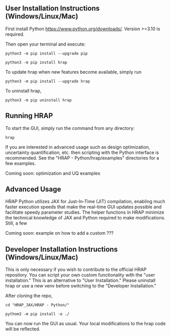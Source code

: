 ## User Installation Instructions (Windows/Linux/Mac)
First install Python https://www.python.org/downloads/. Version >=3.10 is required.

Then open your terminal and execute:

```
python3 -m pip install --upgrade pip

python3 -m pip install hrap
```

To update hrap when new features become available, simply run

```
python3 -m pip install --upgrade hrap
```

To uninstall hrap,

```
python3 -m pip uninstall hrap
```

## Running HRAP
To start the GUI, simply run the command from any directory:

```
hrap
```

If you are interested in advanced usage such as design optimization, uncertainty quantification, etc. then scripting with the Python interface is recommended.
See the "HRAP - Python/hrap/examples" directories for a few examples.

Coming soon: optimization and UQ examples

## Advanced Usage
HRAP Python utilizes JAX for Just-In-Time (JIT) compilation, enabling much faster execution speeds that make the real-time GUI updates possible and facilitate speedy parameter studies.
The helper functions in HRAP minimize the technical knowledge of JAX and Python required to make modifications.
Still, a few 

Coming soon: example on how to add a custom ???

## Developer Installation Instructions (Windows/Linux/Mac)
This is only necessary if you wish to contribute to the official HRAP repository.
You can script your own custom functionality with the "user installation."
This is an alternative to "User Installation." Please uninstall hrap or use a new venv before switching to the "Developer Installation."

After cloning the repo,

```
cd "HRAP_JAX/HRAP - Python/"

pythom3 -m pip install -e ./
```

You can now run the GUI as usual. Your local modifications to the hrap code will be reflected.
